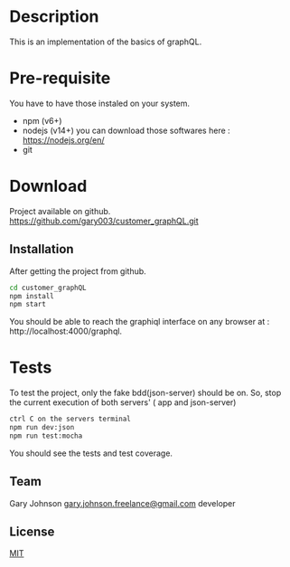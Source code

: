 # Description

This is an implementation of the basics of graphQL.

# Pre-requisite

You have to have those instaled on your system.

- npm (v6+)
- nodejs (v14+)
  you can download those softwares here : https://nodejs.org/en/
- git

# Download

Project available on github.
https://github.com/gary003/customer_graphQL.git

## Installation

After getting the project from github.

```bash
cd customer_graphQL
npm install
npm start
```

You should be able to reach the graphiql interface on any browser at : http://localhost:4000/graphql.

# Tests

To test the project, only the fake bdd(json-server) should be on.
So, stop the current execution of both servers' ( app and json-server)

```bash
ctrl C on the servers terminal
npm run dev:json
npm run test:mocha
```

You should see the tests and test coverage.

## Team

Gary Johnson <gary.johnson.freelance@gmail.com> developer

## License

[MIT](https://choosealicense.com/licenses/mit/)
